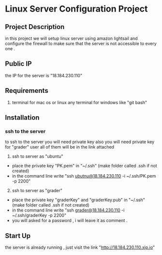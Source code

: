 # Linux Server Configuration Project
## Project Description

in this project we will setup linux server using amazon lightsail and configure the firewall to make sure that the server is not accessible to every one .

## Public IP
the IP for the server is "18.184.230.110"

## Requirements
  1. terminal for mac os or linux any terminal for windows like "git bash"


## Installation
### ssh to the server
to ssh to the server you will need private key
also you will need private key for "grader" user
all of them will be in the link attached

 1. ssh to server as "ubuntu"
 * place the private key "PK.pem" in "~/.ssh" (make folder called .ssh if   not created)
 * in the command line write "ssh ubutnu@18.184.230.110 -i ~/.ssh/PK.pem -p 2200"


 2. ssh to server as "grader"
 * place the private key "graderKey" and "graderKey.pub" in "~/.ssh" (make folder called .ssh if   not created)
 * in the command line write "ssh grader@18.184.230.110 -i ~/.ssh/graderKey -p 2200"
 * you will asked for a password , i will leave it as comment .



## Start Up
the server is already running , just visit the link "http://18.184.230.110.xip.io"
